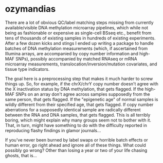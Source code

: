 # ozymandias

There are a lot of obvious QC/label matching steps missing from currently available/visible DNA methylation microarray pipelines, which while not being as fashionable or expensive as single-cell BSseq etc., benefit from tens of thousands of existing samples in hundreds of existing experiments.  After a few dozen kicks and stings I ended up writing a package to handle batches of DNA methylation measurements (which, if ascertained from Illumina arrays, are accompanied by copy number information and high-MAF SNPs), possibly accompanied by matched RNAseq or mRNA microarray measurements, translocation/inversion/mutation covariates, and tissue type indicators.  

The goal here is a preprocessing step that makes it much harder to screw things up.  So, for example, if the chrX/chrY copy number doesn't agree with the X inactivation status by DNA methylation, that gets flagged.  If the high-MAF SNPs on an array don't agree across samples supposedly from the same person, that gets flagged.  If the "epigenetic age" of normal samples is wildly different from their specified age, that gets flagged.  If copy number aberrations for a supposedly identical sample are radically different between the RNA and DNA samples, that gets flagged.  This is all terribly boring, which might explain why many groups seem not to bother with it.  That, in turn, might have something to do with the difficulty reported in reproducing flashy findings in glamor journals...  

If you've never been burned by label swaps or horrible batch effects or human error, go right ahead and ignore all of these things.  What could possibly go wrong?  Other than losing a year or two of your life chasing ghosts, that is...
